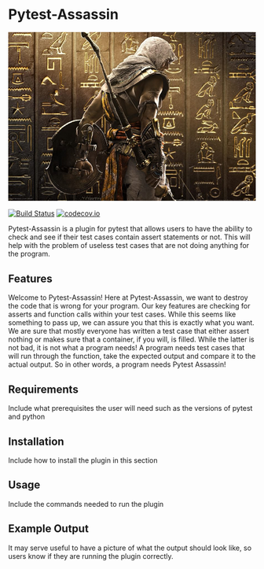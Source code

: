 # Pytest-Assassin

  ![picture](images/assassinpic.jpg)

  [![Build Status](https://api.travis-ci.com/inTestiGator/pytest-assassin.svg?branch=master)](https://travis-ci.com/inTestiGator/pytest-assassin)
  [![codecov.io](http://codecov.io/github/inTestiGator/pytest-assassin/coverage.svg?branch=master)](http://codecov.io/github/inTestiGator/pytest-assassin?branch=master)

  Pytest-Assassin is a plugin for pytest that allows users to have the ability
  to check and see if their test cases contain assert statements or not. This
  will help with the problem of useless test cases that are not doing anything
  for the program.

## Features

  Welcome to Pytest-Assassin! Here at Pytest-Assassin, we want to destroy the
  code that is wrong for your program. Our key features are checking for asserts
  and function calls within your test cases. While this seems like something
  to pass up, we can assure you that this is exactly what you want. We are
  sure that mostly everyone has written a test case that either assert nothing
  or makes sure that a container, if you will, is filled. While the latter
  is not bad, it is not what a program needs! A program needs test cases that will
  run through the function, take the expected output and compare it to the actual
  output. So in other words, a program needs Pytest Assassin! 

## Requirements

  Include what prerequisites the user will need such as the versions of pytest
  and python

## Installation

  Include how to install the plugin in this section

## Usage

  Include the commands needed to run the plugin

## Example Output

  It may serve useful to have a picture of what the output should look like,
  so users know if they are running the plugin correctly.
